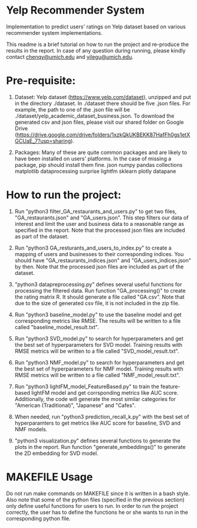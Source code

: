 # Yelp Recommender System

Implementation to predict users' ratings on Yelp dataset based on various recommender system implementations.

This readme is a brief tutorial on how to run the project and re-produce the results in the report. In case of any question during running, please kindly contact chenqy@umich.edu and yilegu@umich.edu.

# Pre-requisite:

1. Dataset: Yelp dataset (https://www.yelp.com/dataset), unzipped and put in the directory ./dataset. In ./dataset there should be five .json files. For example, the path to one of the .json file will be ./dataset/yelp_academic_dataset_business.json. To download the generated csv and json files, please visit our shared folder on Google Drive (https://drive.google.com/drive/folders/1xzkQkUKBEKK87HafFh0gs1etXGCUaE_7?usp=sharing).

2. Packages: Many of these are quite common packages and are likely to have been installed on users' platforms. In the case of missing a package, pip should install them fine.
	json
	numpy
	pandas
	collections
	matplotlib
	dataprocessing
	surprise
	lightfm
	sklearn
	plotly
	datapane

# How to run the project:

1. Run "python3 filter_GA_restaurants_and_users.py" to get two files, "GA_restaurants.json" and "GA_users.json". This step filters our data of interest and limit the user and business data to a reasonable range as specified in the report. Note that the processed json files are included as part of the dataset.

2. Run "python3 GA_resturants_and_users_to_index.py" to create a mapping of users and businesses to their corresponding indices. You should have "GA_restaurants_indices.json" and "GA_users_indices.json" by then. Note that the processed json files are included as part of the dataset.

3. "python3 datapreprocessing.py" defines several useful functions for processing the filtered data. Run function "GA_processing()" to create the rating matrix R. It should generate a file called "GA.csv". Note that due to the size of generated csv file, it is not included in the zip file.

4. Run "python3 baseline_model.py" to use the baseline model and get corresponding metrics like RMSE. The results will be written to a file called "baseline_model_result.txt". 

5. Run "python3 SVD_model.py" to search for hyperparameters and get the best set of hyperparameters for SVD model. Training results with RMSE metrics will be written to a file called "SVD_model_result.txt".

6. Run "python3 NMF_model.py" to search for hyperparameters and get the best set of hyperparameters for NMF model. Training results with RMSE metrics will be written to a file called "NMF_model_result.txt".

7. Run "python3 lightFM_model_FeatureBased.py" to train the feature-based lightFM model and get corrsponding metrics like AUC score. Additionally, the code will generate the most similar categories for "American (Traditional)", "Japanese" and "Cafes".

8. When needed, run "python3 prediction_recall_k.py" with the best set of hyperparamters to get metrics like AUC score for baseline, SVD and NMF models.

9. "python3 visualization.py" defines several functions to generate the plots in the report. Run function "generate_embeddings()" to generate the 2D embedding for SVD model.

# MAKEFILE Usage

Do not run make commands on MAKEFILE since it is written in a bash style. Also note that some of the python files (specified in the previous section) only define useful functions for users to run. In order to run the project correctly, the user has to define the functions he or she wants to run in the corresponding python file.
